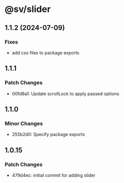 # @sv/slider

## 1.1.2 (2024-07-09)

### Fixes

- add css files to package exports

## 1.1.1

### Patch Changes

- 00fd8a1: Update scrollLock to apply passed options

## 1.1.0

### Minor Changes

- 255b2d0: Specify package exports

## 1.0.15

### Patch Changes

- 479d4ec: initial commit for adding slider
